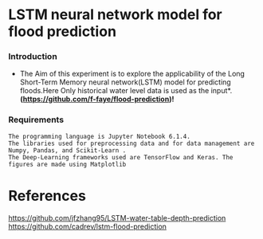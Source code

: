 # LSTM neural network model for flood prediction

### Introduction

* The Aim of this experiment is to explore the applicability of the Long Short-Term Memory neural network(LSTM) model for predicting floods.Here Only historical water
  level data is used as the input*.**(https://github.com/f-faye/flood-prediction)!**

### Requirements
```
The programming language is Jupyter Notebook 6.1.4. 
The libraries used for preprocessing data and for data management are Numpy, Pandas, and Scikit-Learn . 
The Deep-Learning frameworks used are TensorFlow and Keras. The figures are made using Matplotlib
```

# References
https://github.com/jfzhang95/LSTM-water-table-depth-prediction
https://github.com/cadrev/lstm-flood-prediction

